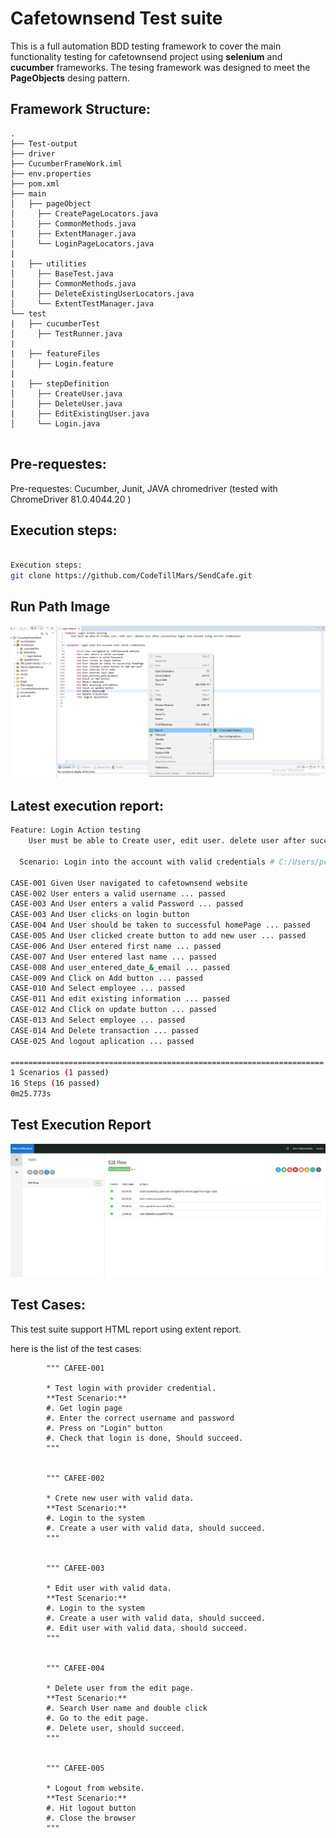 # Cafetownsend Test suite
This is a full automation BDD testing framework to cover the main functionality testing for cafetownsend project using **selenium** and **cucumber** frameworks. The tesing framework was designed to meet the **PageObjects** desing pattern.

## Framework Structure:
```
.
├── Test-output
├── driver
├── CucumberFrameWork.iml
├── env.properties
├── pom.xml
├── main
│   ├── pageObject
│     ├── CreatePageLocators.java
│     ├── CommonMethods.java
|     ├── ExtentManager.java
│     └── LoginPageLocators.java
|
|   ├── utilities
│     ├── BaseTest.java
│     ├── CommonMethods.java
|     ├── DeleteExistingUserLocators.java
│     └── ExtentTestManager.java
└── test
|   ├── cucumberTest
│     ├── TestRunner.java
|
|   ├── featureFiles
│     ├── Login.feature
|
|   ├── stepDefinition
│     ├── CreateUser.java
│     ├── DeleteUser.java
|     ├── EditExistingUser.java
│     └── Login.java
 

```

## Pre-requestes:
Pre-requestes:
Cucumber, Junit, JAVA
chromedriver (tested with ChromeDriver 81.0.4044.20 )


## Execution steps:
```bash

Execution steps:
git clone https://github.com/CodeTillMars/SendCafe.git


```
## Run Path Image
![](https://github.com/CodeTillMars/SendCafe/blob/master/Run%20image.png)


## Latest execution report:
```bash
Feature: Login Action testing
	User must be able to Create user, edit user. delete user after successfuly login into account using correct credentials

  Scenario: Login into the account with valid credentials # C:/Users/pc/Desktop/CucumberFrameWork/src/test/java/featureFiles/Login.feature:5

CASE-001 Given User navigated to cafetownsend website
CASE-002 User enters a valid username ... passed
CASE-003 And User enters a valid Password ... passed
CASE-003 And User clicks on login button
CASE-004 And User should be taken to successful homePage ... passed
CASE-005 And User clicked create button to add new user ... passed
CASE-006 And User entered first name ... passed 
CASE-007 And User entered last name ... passed
CASE-008 And user_entered_date_&_email ... passed
CASE-009 And Click on Add button ... passed
CASE-010 And Select employee ... passed
CASE-011 And edit existing information ... passed
CASE-012 And Click on update button ... passed
CASE-013 And Select employee ... passed
CASE-014 And Delete transaction ... passed
CASE-025 And logout aplication ... passed

======================================================================
1 Scenarios (1 passed)
16 Steps (16 passed)
0m25.773s

```


## Test Execution Report 
![](https://github.com/CodeTillMars/SendCafe/blob/master/runReport.PNG)


## Test Cases:
This test suite support HTML report using extent report.

here is the list of the test cases:

```
        """ CAFEE-001

        * Test login with provider credential.
        **Test Scenario:**
        #. Get login page
        #. Enter the correct username and password
        #. Press on "Login" button
        #. Check that login is done, Should succeed.
        """
    

        """ CAFEE-002

        * Crete new user with valid data.
        **Test Scenario:**
        #. Login to the system
        #. Create a user with valid data, should succeed.
        """


        """ CAFEE-003

        * Edit user with valid data.
        **Test Scenario:**
        #. Login to the system
        #. Create a user with valid data, should succeed.
        #. Edit user with valid data, should succeed.
        """


        """ CAFEE-004

        * Delete user from the edit page.
        **Test Scenario:**
        #. Search User name and double click
        #. Go to the edit page.
        #. Delete user, should succeed.
        """
		
		
		""" CAFEE-005

        * Logout from website.
        **Test Scenario:**
        #. Hit logout button 
        #. Close the browser
        """
```
